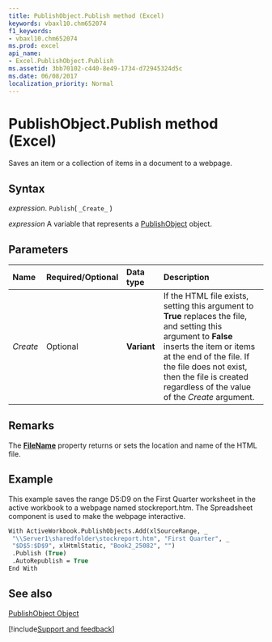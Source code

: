 ```yaml
---
title: PublishObject.Publish method (Excel)
keywords: vbaxl10.chm652074
f1_keywords:
- vbaxl10.chm652074
ms.prod: excel
api_name:
- Excel.PublishObject.Publish
ms.assetid: 3bb70102-c440-8e49-1734-d72945324d5c
ms.date: 06/08/2017
localization_priority: Normal
---
```



# PublishObject.Publish method (Excel)

Saves an item or a collection of items in a document to a webpage.


## Syntax

_expression_. `Publish`( `_Create_` )

_expression_ A variable that represents a [PublishObject](Excel.PublishObject.md) object.


## Parameters



|Name|Required/Optional|Data type|Description|
|:-----|:-----|:-----|:-----|
| _Create_|Optional| **Variant**|If the HTML file exists, setting this argument to  **True** replaces the file, and setting this argument to **False** inserts the item or items at the end of the file. If the file does not exist, then the file is created regardless of the value of the _Create_ argument.|

## Remarks

The  **[FileName](Excel.PublishObject.Filename.md)** property returns or sets the location and name of the HTML file.


## Example

This example saves the range D5:D9 on the First Quarter worksheet in the active workbook to a webpage named stockreport.htm. The Spreadsheet component is used to make the webpage interactive.


```vb
With ActiveWorkbook.PublishObjects.Add(xlSourceRange, _ 
 "\\Server1\sharedfolder\stockreport.htm", "First Quarter", _ 
 "$D$5:$D$9", xlHtmlStatic, "Book2_25082", "") 
 .Publish (True) 
 .AutoRepublish = True 
End With
```


## See also


[PublishObject Object](Excel.PublishObject.md)

[!include[Support and feedback](~/includes/feedback-boilerplate.md)]